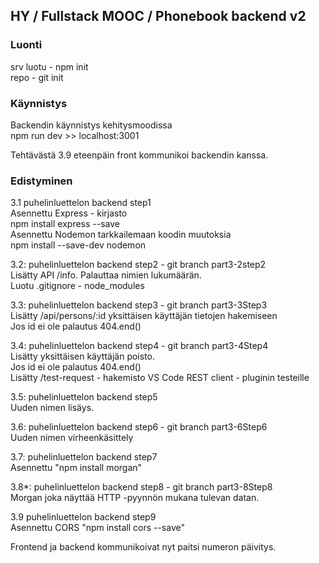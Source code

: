 


## HY / Fullstack MOOC / Phonebook backend v2

### Luonti  

srv luotu - npm init  
repo - git init  

### Käynnistys  
Backendin käynnistys kehitysmoodissa  
npm run dev >> localhost:3001  

Tehtävästä 3.9 eteenpäin front kommunikoi backendin kanssa.


### Edistyminen

3.1 puhelinluettelon backend step1  
Asennettu Express - kirjasto  
npm install express --save  
Asennettu Nodemon tarkkailemaan koodin muutoksia  
npm install --save-dev nodemon  

3.2: puhelinluettelon backend step2  - git branch part3-2step2  
Lisätty API /info. Palauttaa nimien lukumäärän.  
Luotu .gitignore - node_modules  

3.3: puhelinluettelon backend step3 - git branch part3-3Step3  
Lisätty /api/persons/:id yksittäisen käyttäjän tietojen hakemiseen  
Jos id ei ole palautus 404.end()  

3.4: puhelinluettelon backend step4 - git branch part3-4Step4  
Lisätty yksittäisen käyttäjän poisto.  
Jos id ei ole palautus 404.end()  
Lisätty /test-request - hakemisto VS Code REST client - pluginin testeille  

3.5: puhelinluettelon backend step5  
Uuden nimen lisäys.  

3.6: puhelinluettelon backend step6 - git branch part3-6Step6  
Uuden nimen virheenkäsittely  

3.7: puhelinluettelon backend step7  
Asennettu "npm install morgan"  

3.8*: puhelinluettelon backend step8  - git branch part3-8Step8  
Morgan joka näyttää HTTP -pyynnön mukana tulevan datan.  

3.9 puhelinluettelon backend step9  
Asennettu CORS "npm install cors --save"  

Frontend ja backend kommunikoivat nyt paitsi numeron päivitys.  




